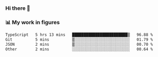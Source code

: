### Hi there 👋

### 📊 My work in figures

<!--START_SECTION:waka-->

```txt
TypeScript   5 hrs 13 mins   ████████████████████████▒   96.88 %
Git          5 mins          ▒░░░░░░░░░░░░░░░░░░░░░░░░   01.79 %
JSON         2 mins          ▒░░░░░░░░░░░░░░░░░░░░░░░░   00.70 %
Other        2 mins          ░░░░░░░░░░░░░░░░░░░░░░░░░   00.64 %
```

<!--END_SECTION:waka-->
